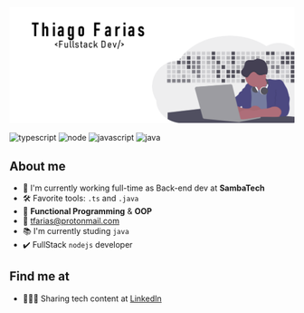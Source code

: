 ![BANNER](https://raw.githubusercontent.com/githiago-f/githiago-f/master/src/banner.png)

![typescript](https://img.shields.io/badge/typescript%20-blue.svg)
![node](https://img.shields.io/badge/node-green.svg)
![javascript](https://img.shields.io/badge/javascript%20-yellow.svg)
![java](https://img.shields.io/badge/java%20-orange.svg)

## About me
 - 💼 I'm currently working full-time as Back-end dev at **SambaTech**
 - 🛠  Favorite tools: `.ts` and `.java`
 - 🖤 **Functional Programming** & **OOP**
 - 📧 tfarias@protonmail.com
 - 📚 I'm currently studing `java`
 - ✔️ FullStack `nodejs` developer

## Find me at
 - 👨🏽‍💻 Sharing tech content at [LinkedIn](https://www.linkedin.com/in/githiago-f/)
